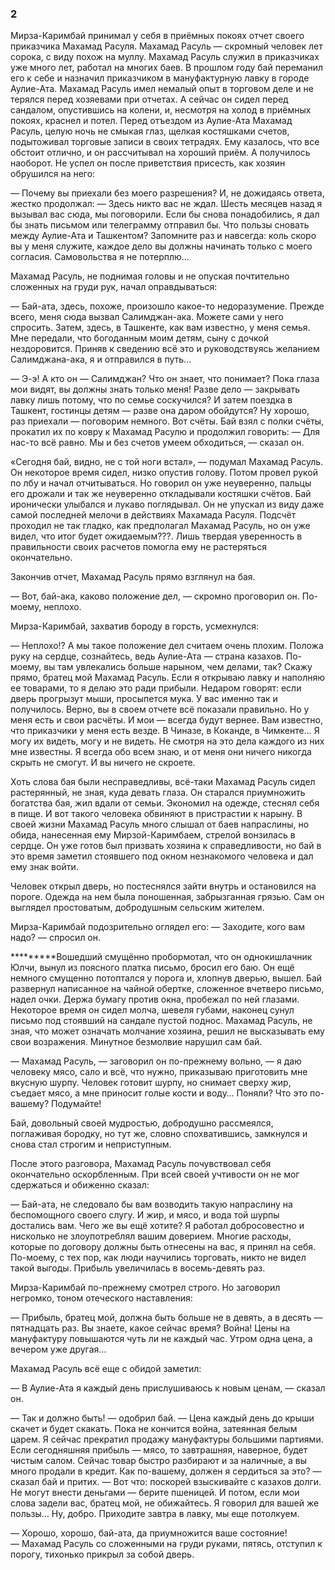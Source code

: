 ### 2



Мирза-Каримбай принимал у себя в приёмных покоях отчет своего приказчика Махамад Расуля.
Махамад Расуль — скромный человек лет сорока, с виду похож на муллу.
Махамад Расуль служил в приказчиках уже много лет, работал на многих баев.
В прошлом году бай переманил его к себе и назначил приказчиком в мануфактурную лавку в городе Аулие-Ата.
Махамад Расуль имел немалый опыт в торговом деле и не терялся перед хозяевами при отчетах.
А сейчас он сидел перед сандалом, опустившись на колени, и, несмотря на холод в приёмных покоях, краснел и потел.
Перед отъездом из Аулие-Ата Махамад Расуль, целую ночь не смыкая глаз, щелкая костяшками счетов, подытоживал торговые записи в своих тетрадях.
Ему казалось, что все обстоит отлично, и он рассчитывал на хороший приём.
А получилось наоборот.
Не успел он после приветствия присесть, как хозяин обрушился на него:

— Почему вы приехали без моего разрешения?
И, не дожидаясь ответа, жестко продолжал:
— Здесь никто вас не ждал.
Шесть месяцев назад я вызывал вас сюда, мы поговорили.
Если бы снова понадобились, я дал бы знать письмом или телеграмму отправил бы.
Что пользы сновать между Аулие-Ата и Ташкентом?
Запомните раз и навсегда: коль скоро вы у меня служите, каждое дело вы должны начинать только с моего согласия.
Самовольства я не потерплю…

Махамад Расуль, не поднимая головы и не опуская почтительно сложенных на груди рук, начал оправдываться:

— Бай-ата, здесь, похоже, произошло какое-то недоразумение.
Прежде всего, меня сюда вызвал Салимджан-ака.
Можете сами у него спросить.
Затем, здесь, в Ташкенте, как вам известно, у меня семья.
Мне передали, что богоданным моим детям, сыну с дочкой нездоровится.
Приняв к сведению всё это и руководствуясь желанием Салимджана-ака, я и отправился в путь...

— Э-э!
А кто он — Салимджан?
Что он знает, что понимает?
Пока глаза мои видят, вы должны знать только меня!
Разве дело — закрывать лавку лишь потому, что по семье соскучился?
И затем поездка в Ташкент, гостинцы детям — разве она даром обойдутся?
Ну хорошо, раз приехали — поговорим немного.
Вот счёты.
Бай взял с полки счёты, прокатил их по ковру к Махамад Расулю и продолжил говорить:
— Для нас-то всё равно.
Мы и без счетов умеем обходиться, — сказал он.

«Сегодня бай, видно, не с той ноги встал», — подумал Махамад Расуль.
Он некоторое время сидел, низко опустив голову.
Потом провел рукой по лбу и начал отчитываться.
Но говорил он уже неуверенно, пальцы его дрожали и так же неуверенно откладывали костяшки счётов.
Бай иронически улыбался и лукаво поглядывал.
Он не упускал из виду даже самой последней мелочи в действиях Махамада Расуля.
Подсчёт проходил не так гладко, как предполагал Махамад Расуль, но он уже видел, что итог будет ожидаемым???.
Лишь твердая уверенность в правильности своих расчетов помогла ему не растеряться окончательно.

Закончив отчет, Махамад Расуль прямо взглянул на бая.

— Вот, бай-ака, каково положение дел, — скромно проговорил он.
По-моему, неплохо.

Мирза-Каримбай, захватив бороду в горсть, усмехнулся:

— Неплохо!?
А мы такое положение дел считаем очень плохим.
Положа руку на сердце, сознайтесь, ведь Аулие-Ата — страна казахов.
По-моему, вы там увлекались больше нарыном, чем делами, так?
Скажу прямо, братец мой Махамад Расуль.
Если я открываю лавку и наполняю ее товарами, то я делаю это ради прибыли.
Недаром говорят: если дверь прогрызут мыши, просыпется мука.
У вас именно так и получилось.
Верно, вы в своем отчете всё показали правильно.
Но у меня есть и свои расчёты.
И мои — всегда будут вернее.
Вам известно, что приказчики у меня есть везде.
В Чиназе, в Коканде, в Чимкенте…
Я могу их видеть, могу и не видеть.
Не смотря на это дела каждого из них мне известны.
Я всегда обо всем знаю, и от меня они ничего никогда скрыть не смогут.
И вы ничего не скроете.

Хоть слова бая были несправедливы, всё-таки Махамад Расуль сидел растерянный, не зная, куда девать глаза.
Он старался приумножить богатства бая, жил вдали от семьи.
Экономил на одежде, стеснял себя в пище.
И вот такого человека обвиняют в пристрастии к нарыну.
В своей жизни Махамад Расуль много слышал от баев напраслины, но обида, нанесенная ему Мирзой-Каримбаем, стрелой вонзилась в сердце.
Он уже готов был призвать хозяина к справедливости, но бай в это время заметил стоявшего под окном незнакомого человека и дал ему знак войти.

Человек открыл дверь, но постеснялся зайти внутрь и остановился на пороге.
Одежда на нем была поношенная, забрызганная грязью.
Сам он выглядел простоватым, добродушным сельским жителем.

Мирза-Каримбай подозрительно оглядел его:
— Заходите, кого вам надо? — спросил он.

*********Вошедший смущённо пробормотал, что он однокишлачник Юлчи, вынул из поясного платка письмо, бросил его баю.
Он ещё немного смущенно потоптался у порога и, хлопнув дверью, вышел.
Бай развернул написанное на чайной обертке, сложенное вчетверо письмо, надел очки.
Держа бумагу против окна, пробежал по ней глазами.
Некоторое время он сидел молча, шевеля губами, наконец сунул письмо под стоявший на сандале пустой поднос.
Махамад Расуль, не зная, что может означать молчание хозяина, решил не высказывать ему свои возражения.
Минутное безмолвие нарушил сам бай.

— Махамад Расуль, — заговорил он по-прежнему вольно, — я даю человеку мясо, сало и всё, что нужно, приказываю приготовить мне вкусную шурпу.
Человек готовит шурпу, но снимает сверху жир, съедает мясо, а мне приносит голые кости и воду…
Поняли?
Что это по-вашему?
Подумайте!

Бай, довольный своей мудростью, добродушно рассмеялся, поглаживая бородку, но тут же, словно спохватившись, замкнулся и снова стал строгим и неприступным.

После этого разговора, Махамад Расуль почувствовал себя окончательно оскорбленным.
При всей своей учтивости он не мог сдержаться и обиженно сказал:

— Бай-ата, не следовало бы вам возводить такую напраслину на беспомощного своего слугу.
И жир, и мясо, и вода той шурпы достались вам.
Чего же вы ещё хотите?
Я работал добросовестно и нисколько не злоупотреблял вашим доверием.
Многие расходы, которые по договору должны быть отнесены на вас, я принял на себя.
По-моему, с тех пор, как люди научились торговать, никто не видел такой выгоды.
Прибыль увеличилась в восемь-девять раз.

Мирза-Каримбай по-прежнему смотрел строго.
Но заговорил негромко, тоном отеческого наставления:

— Прибыль, братец мой, должна быть больше не в девять, а в десять — пятнадцать раз.
Вы знаете, какое сейчас время?
Война!
Цены на мануфактуру повышаются чуть ли не каждый час.
Утром одна цена, а вечером уже другая...

Махамад Расуль всё еще с обидой заметил:

— В Аулие-Ата я каждый день прислушиваюсь к новым ценам, — сказал он.

— Так и должно быть! — одобрил бай.
— Цена каждый день до крыши скачет и будет скакать.
Пока не кончится война, затеянная белым царем.
Я сейчас прекратил продажу мануфактуры большими партиями.
Если сегодняшняя прибыль — мясо, то завтрашняя, наверное, будет чистым салом.
Сейчас товар быстро разбирают и за наличные, а вы много продали в кредит.
Как по-вашему, должен я сердиться за это? — сказал бай и притих.
— Вот что: поскорей взыскивайте с казахов долги.
Не могут внести деньгами — берите пшеницей.
И потом, если мои слова задели вас, братец мой, не обижайтесь.
Я говорил для вашей же пользы…
Ну, добро.
Приходите завтра в лавку, мы еще потолкуем.

— Хорошо, хорошо, бай-ата, да приумножится ваше состояние! — Махамад Расуль со сложенными на груди руками, пятясь, отступил к порогу, тихонько прикрыл за собой дверь.

